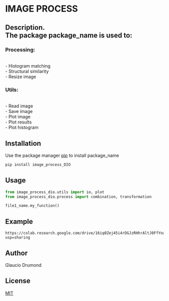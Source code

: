 # IMAGE PROCESS

<h2>Description. 
<br>The package package_name is used to:
	<br><h3>Processing:</h3>
		<br>- Histogram matching
		<br>- Structural similarity
		<br>- Resize image
	<br><h3>Utils:</h3>
		<br>- Read image
		<br>- Save image
		<br>- Plot image
		<br>- Plot results
		<br>- Plot histogram

## Installation

Use the package manager [pip](https://pip.pypa.io/en/stable/) to install package_name

```bash
pip install image_process_DIO
```

## Usage

```python
from image_process_dio.utils import io, plot
from image_process_dio.process import combination, transformation

file1_name.my_function()
```

## Example
```
https://colab.research.google.com/drive/16iq0Zej45i4rDGJzRHhrAltJ0FfYna7c?usp=sharing
```	
	
## Author
Glaucio Drumond

## License
[MIT](https://choosealicense.com/licenses/mit/)
